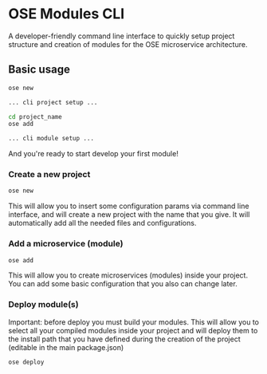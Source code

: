 # OSE Modules CLI

A developer-friendly command line interface to quickly setup project structure and creation of modules for the OSE microservice architecture.

## Basic usage

```bash
ose new

... cli project setup ...

cd project_name
ose add

... cli module setup ...

```

And you're ready to start develop your first module!

### Create a new project

```bash
ose new
```

This will allow you to insert some configuration params via command line interface, and will create a new project with the name that you give. It will automatically add all the needed files and configurations.

### Add a microservice (module)

```bash
ose add
```

This will allow you to create microservices (modules) inside your project. You can add some basic configuration that you also can change later.

### Deploy module(s)

Important: before deploy you must build your modules. This will allow you to select all your compiled modules inside your project and will deploy them to the install path that you have defined during the creation of the project (editable in the main package.json)

```bash
ose deploy
```
